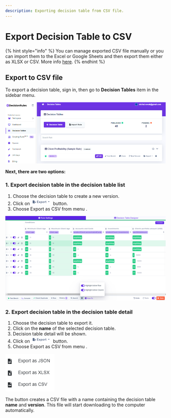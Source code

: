 ```yaml
---
description: Exporting decision table from CSV file.
---
```


# Export Decision Table to CSV

{% hint style="info" %}
You can manage exported CSV file manually or you can import them to the Excel or Google Sheets and then export them either as XLSX or CSV. More info [here](../manage-tables-excel-gsheets.md).
{% endhint %}

## Export to CSV file

To export a decision table, sign in, then go to **Decision Tables** item in the sidebar menu.

![](<../../.gitbook/assets/image (154) (1).png>)

**Next, there are two options:**

### **1.** Export decision table in the decision table list

1. Choose the decision table to create a new version.
2. Click on ![](../../.gitbook/assets/export.PNG) button.
3. Choose Export as CSV from menu .&#x20;

![](<../../.gitbook/assets/image (164) (1).png>)

### 2. Export decision table in the decision table detail

1. Choose the decision table to export it.
2. Click on the **name** of the selected decision table.
3. Decision table detail will be shown.
4. Click on ![](../../.gitbook/assets/export.PNG) button.
5. Choose Export as CSV from menu .&#x20;

![](<../../.gitbook/assets/image (163) (2).png>)

The button creates a CSV file with a name containing the decision table **name** and **version**. This file will start downloading to the computer automatically.

